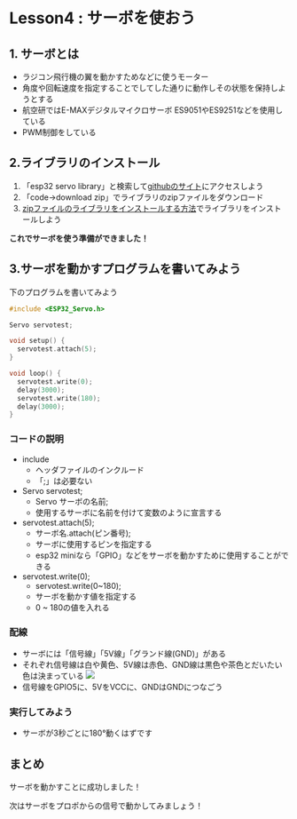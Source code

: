 # Lesson4 : サーボを使おう

## 1. サーボとは
- ラジコン飛行機の翼を動かすためなどに使うモーター
- 角度や回転速度を指定することでしてした通りに動作しその状態を保持しようとする
- 航空研ではE-MAXデジタルマイクロサーボ ES9051やES9251などを使用している
- PWM制御をしている

## 2.ライブラリのインストール
1. 「esp32 servo library」と検索して[githubのサイト](https://github.com/jkb-git/ESP32Servo)にアクセスしよう
1. 「code→download zip」でライブラリのzipファイルをダウンロード
1. [zipファイルのライブラリをインストールする方法](lesson3-sensor.md)でライブラリをインストールしよう 

**これでサーボを使う準備ができました！**

## 3.サーボを動かすプログラムを書いてみよう
下のプログラムを書いてみよう
```c++
#include <ESP32_Servo.h>

Servo servotest;

void setup() {
  servotest.attach(5);
}

void loop() {
  servotest.write(0);
  delay(3000);
  servotest.write(180);
  delay(3000);
}
```
### コードの説明
- include
    - ヘッダファイルのインクルード
    - 「;」は必要ない
- Servo servotest;
    - Servo サーボの名前;
    - 使用するサーボに名前を付けて変数のように宣言する
- servotest.attach(5);
    - サーボ名.attach(ピン番号);
    - サーボに使用するピンを指定する
    - esp32 miniなら「GPIO」などをサーボを動かすために使用することができる
- servotest.write(0);
    - servotest.write(0~180);
    - サーボを動かす値を指定する
    - 0 ~ 180の値を入れる

### 配線
- サーボには「信号線」「5V線」「グランド線(GND)」がある
- それぞれ信号線は白や黄色、5V線は赤色、GND線は黒色や茶色とだいたい色は決まっている
![](res/lesson4-servo/servo.png)
- 信号線をGPIO5に、5VをVCCに、GNDはGNDにつなごう

### 実行してみよう
- サーボが3秒ごとに180°動くはずです

## まとめ
サーボを動かすことに成功しました！

次はサーボをプロポからの信号で動かしてみましょう！